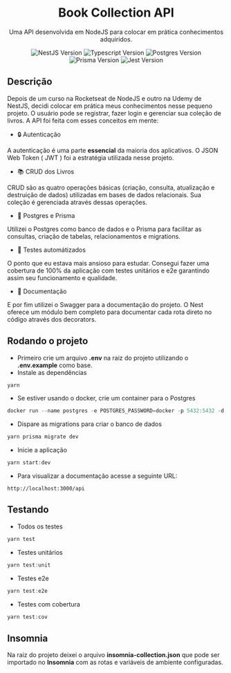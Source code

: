 <h1 align="center">Book Collection API</h1>
<p align="center">Uma API desenvolvida em NodeJS para colocar em prática conhecimentos adquiridos.</p>
<p align="center">
  <img src="https://img.shields.io/badge/8.0.0-NestJS-red" alt="NestJS Version" />
  <img src="https://img.shields.io/badge/4.3.5-Typescript-blue" alt="Typescript Version" />
  <img src="https://img.shields.io/badge/15.0-Postgres-informational" alt="Postgres Version" />
  <img src="https://img.shields.io/badge/4.4.0-Prisma-blueviolet" alt="Prisma Version" />
  <img src="https://img.shields.io/badge/28.0.3-Jest-success" alt="Jest Version" />
</p>

## Descrição

Depois de um curso na Rocketseat de NodeJS e outro na Udemy de NestJS, decidi colocar em prática meus conhecimentos nesse pequeno projeto. O usuário pode se registrar, fazer login e gerenciar sua coleção de livros. A API foi feita com esses conceitos em mente:

- 🔒 Autenticação

A autenticação é uma parte **essencial** da maioria dos aplicativos. O JSON Web Token ( JWT ) foi a estratégia utilizada nesse projeto.

- 📚 CRUD dos Livros

CRUD são as quatro operações básicas (criação, consulta, atualização e destruição de dados) utilizadas em bases de dados relacionais. Sua coleção é gerenciada através dessas operações.

- 🎲 Postgres e Prisma

Utilizei o Postgres como banco de dados e o Prisma para facilitar as consultas, criação de tabelas, relacionamentos e migrations.

- 🧪 Testes automátizados

O ponto que eu estava mais ansioso para estudar. Consegui fazer uma cobertura de 100% da aplicação com testes unitários e e2e garantindo assim seu funcionamento e qualidade.

- 📃 Documentação

E por fim utilizei o Swagger para a documentação do projeto. O Nest oferece um módulo bem completo para documentar cada rota direto no código através dos decorators.

## Rodando o projeto
- Primeiro crie um arquivo **.env** na raiz do projeto utilizando o **.env.example** como base.
- Instale as dependências
```powershell
yarn
```
- Se estiver usando o docker, crie um container para o Postgres
```powershell
docker run --name postgres -e POSTGRES_PASSWORD=docker -p 5432:5432 -d postgres
```
- Dispare as migrations para criar o banco de dados
```powershell
yarn prisma migrate dev
```
- Inicie a aplicação
```powershell
yarn start:dev
```
- Para visualizar a documentação acesse a seguinte URL:
```
http://localhost:3000/api
```

## Testando
- Todos os testes
```powershell
yarn test
```
- Testes unitários
```powershell
yarn test:unit
```
- Testes e2e
```powershell
yarn test:e2e
```
- Testes com cobertura
```powershell
yarn test:cov
```
## Insomnia
Na raiz do projeto deixei o arquivo **insomnia-collection.json** que pode ser importado no **Insomnia** com as rotas e variáveis de ambiente configuradas.
